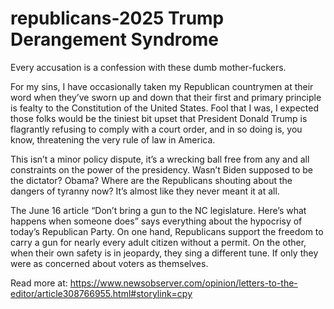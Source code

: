 # republicans-2025 Trump Derangement Syndrome
Every accusation is a confession with these dumb mother-fuckers.

For my sins, I have occasionally taken my Republican countrymen at their word when they’ve sworn up and down that their first and primary principle is fealty to the Constitution of the United States. Fool that I was, I expected those folks would be the tiniest bit upset that President Donald Trump is flagrantly refusing to comply with a court order, and in so doing is, you know, threatening the very rule of law in America.

This isn’t a minor policy dispute, it’s a wrecking ball free from any and all constraints on the power of the presidency. Wasn’t Biden supposed to be the dictator? Obama? Where are the Republicans shouting about the dangers of tyranny now? It’s almost like they never meant it at all.

The June 16 article “Don’t bring a gun to the NC legislature. Here’s what happens when someone does” says everything about the hypocrisy of today’s Republican Party. On one hand, Republicans support the freedom to carry a gun for nearly every adult citizen without a permit. On the other, when their own safety is in jeopardy, they sing a different tune. If only they were as concerned about voters as themselves.

Read more at: https://www.newsobserver.com/opinion/letters-to-the-editor/article308766955.html#storylink=cpy

